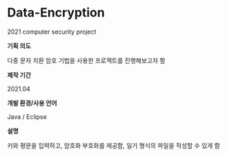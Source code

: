 # Data-Encryption
2021 computer security project

**기획 의도**

다중 문자 치환 암호 기법을 사용한 프로젝트를 진행해보고자 함

**제작 기간**

2021.04

**개발 환경/사용 언어**

Java / Eclipse

**설명**

키와 평문을 입력하고, 암호화 부호화를 제공함, 일기 형식의 파일을 작성할 수 있게 함
